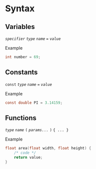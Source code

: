 # Syntax

## Variables

*`specifier`* *`type`* *`name`* `=` *`value`* 

Example

```c
int number = 69;
```

## Constants

`const` *`type`* *`name`* `=` *`value`* 

Example

```c
const double PI = 3.14159;
```

## Functions

*`type`* *`name`* `(` *`params...`* `)` `{ ... }`

Example

```c
float area(float width, float height) {
    /* code */
    return value;
}
```

